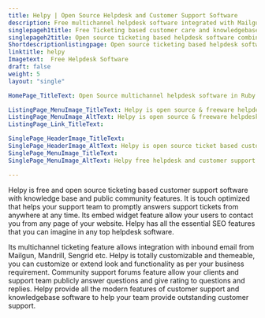 ```yaml
---
title: Helpy | Open Source Helpdesk and Customer Support Software
description: Free multichannel helpdesk software integrated with Mailgun, Mandrill and Sendgrid. It is powered with modern features to provide excellent customer support.
singlepageh1title: Free Ticketing based customer care and knowledgebase system
singlepageh2title: Open source ticketing based helpdesk software combined with knowledge base and community discussion features to deliver robust customer support experience.
Shortdescriptionlistingpage: Open source ticketing based helpdesk software combined with knowledge base and community discussion features to deliver robust customer support experience.
linktitle: helpy
Imagetext:  Free Helpdesk Software 
draft: false
weight: 5
layout: "single"

HomePage_TitleText: Open Source multichannel helpdesk software in Ruby on Rails

ListingPage_MenuImage_TitleText: Helpy is open source & freeware helpdesk ticket system
ListingPage_MenuImage_AltText: Helpy is open source & freeware helpdesk ticket system
ListingPage_Link_TitleText: 

SinglePage_HeaderImage_TitleText: 
SinglePage_HeaderImage_AltText: Helpy is open source ticket based customer care and knowledge base technology
SinglePage_MenuImage_TitleText: 
SinglePage_MenuImage_AltText: Helpy free helpdesk and customer support software

---
```


Helpy is free and open source ticketing based customer support software with knowledge base and public community features. It is touch optimized that helps your support team to promptly answers support tickets from anywhere at any time. Its embed widget feature allow your users to contact you from any page of your website. Helpy has all the essential SEO features that you can imagine in any top helpdesk software.

Its multichannel ticketing feature allows integration with inbound email from Mailgun, Mandrill, Sengrid etc. Helpy is totally customizable and themeable, you can customize or extend look and functionality as per your business requirement. Community support forums feature allow your clients and support team publicly answer questions and give rating to questions and replies. Helpy provide all the modern features of customer support and knowledgebase software to help your team provide outstanding customer support.